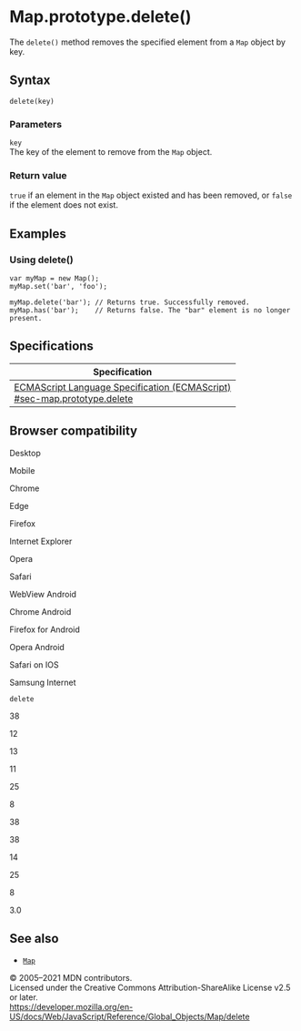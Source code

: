 Map.prototype.delete()
======================

The `delete()` method removes the specified element from a `Map` object by key.

Syntax
------

    delete(key)

### Parameters

`key`  
The key of the element to remove from the `Map` object.

### Return value

`true` if an element in the `Map` object existed and has been removed, or `false` if the element does not exist.

Examples
--------

### Using delete()

    var myMap = new Map();
    myMap.set('bar', 'foo');

    myMap.delete('bar'); // Returns true. Successfully removed.
    myMap.has('bar');    // Returns false. The "bar" element is no longer present.

Specifications
--------------

<table><thead><tr class="header"><th>Specification</th></tr></thead><tbody><tr class="odd"><td><a href="https://tc39.es/ecma262/#sec-map.prototype.delete">ECMAScript Language Specification (ECMAScript)<br />
<span class="small">#sec-map.prototype.delete</span></a></td></tr></tbody></table>

Browser compatibility
---------------------

Desktop

Mobile

Chrome

Edge

Firefox

Internet Explorer

Opera

Safari

WebView Android

Chrome Android

Firefox for Android

Opera Android

Safari on IOS

Samsung Internet

`delete`

38

12

13

11

25

8

38

38

14

25

8

3.0

See also
--------

-   [`Map`](../map)

© 2005–2021 MDN contributors.  
Licensed under the Creative Commons Attribution-ShareAlike License v2.5 or later.  
<a href="https://developer.mozilla.org/en-US/docs/Web/JavaScript/Reference/Global_Objects/Map/delete" class="_attribution-link">https://developer.mozilla.org/en-US/docs/Web/JavaScript/Reference/Global_Objects/Map/delete</a>
